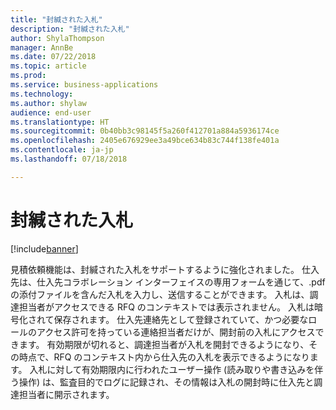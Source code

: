 ```yaml
---
title: "封緘された入札"
description: "封緘された入札"
author: ShylaThompson
manager: AnnBe
ms.date: 07/22/2018
ms.topic: article
ms.prod: 
ms.service: business-applications
ms.technology: 
ms.author: shylaw
audience: end-user
ms.translationtype: HT
ms.sourcegitcommit: 0b40bb3c98145f5a260f412701a884a5936174ce
ms.openlocfilehash: 2405e676929ee3a49bce634b83c744f138fe401a
ms.contentlocale: ja-jp
ms.lasthandoff: 07/18/2018

---
```


# <a name="sealed-bidding"></a>封緘された入札 

[!include[banner](../../includes/banner.md)]

見積依頼機能は、封緘された入札をサポートするように強化されました。 仕入先は、仕入先コラボレーション インターフェイスの専用フォームを通じて、.pdf の添付ファイルを含んだ入札を入力し、送信することができます。 入札は、調達担当者がアクセスできる RFQ のコンテキストでは表示されません。 入札は暗号化されて保存されます。 仕入先連絡先として登録されていて、かつ必要なロールのアクセス許可を持っている連絡担当者だけが、開封前の入札にアクセスできます。 有効期限が切れると、調達担当者が入札を開封できるようになり、その時点で、RFQ のコンテキスト内から仕入先の入札を表示できるようになります。 入札に対して有効期限内に行われたユーザー操作 (読み取りや書き込みを伴う操作) は、監査目的でログに記録され、その情報は入札の開封時に仕入先と調達担当者に開示されます。  

